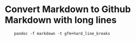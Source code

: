 # Convert Markdown to Github Markdown with long lines

```shell
    pandoc -f markdown -t gfm+hard_line_breaks
```
